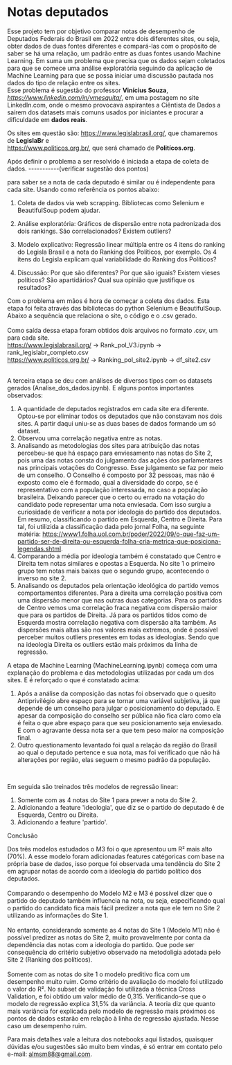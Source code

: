 # Notas deputados

Esse projeto tem por objetivo comparar notas de desempenho de Deputados Federais do Brasil em 2022 entre dois diferentes sites, ou seja, obter dados de duas fontes diferentes e compará-las com o propósito de saber se há uma relação, um padrão entre as duas fontes usando Machine Learning. Em suma um problema que precisa que os dados sejam coletados para que se comece uma análise exploratória seguindo da aplicação de Machine Learning para que se possa iniciar uma discussão pautada nos dados do tipo de relação entre os sites. <br> 
Esse problema é sugestão do professor **Vinícius Souza**, *https://www.linkedin.com/in/vmesquita/*, em uma postagem no site LinkedIn.com, onde o mesmo provocava aspirantes a Ciêntista de Dados a saírem dos datasets mais comuns usados por iniciantes e procurar a dificuldade em **dados reais**. <br>

Os sites em questão são:
https://www.legislabrasil.org/, que chamaremos de **LegislaBr** e <br>
https://www.politicos.org.br/, que será chamado de **Politícos.org**. <br>

Após definir o problema a ser resolvido é iniciada a etapa de coleta de dados.
-----------(verificar sugestão dos pontos)

para saber se a nota de cada deputado é similar ou é independente para cada site. Usando como referência os pontos abaixo:

  1) Coleta de dados via web scrapping. Bibliotecas como Selenium e BeautifulSoup podem ajudar.

  2) Análise exploratória: Gráficos de dispersão entre nota padronizada dos dois rankings. São correlacionados? Existem outliers?

  3) Modelo explicativo: Regressão linear múltipla entre os 4 itens do ranking do Legisla Brasil e a nota do Ranking dos Políticos, por exemplo. Os 4 itens do Legisla explicam qual variabilidade do Ranking dos Políticos?

  4) Discussão: Por que são diferentes? Por que são iguais? Existem vieses políticos? São apartidários? Qual sua opinião que justifique os resultados?

Com o problema em mãos é hora de começar a coleta dos dados. Esta etapa foi feita através das bibliotecas do python Selenium e BeautifulSoup. Abaixo a sequência que relaciona o site, o código e o .csv gerado.<br>
<br>
Como saída dessa etapa foram obtidos dois arquivos no formato .csv, um para cada site. <br>
  https://www.legislabrasil.org/ -> Rank_pol_V3.ipynb -> rank_legislabr_completo.csv <br>
  https://www.politicos.org.br/ -> Ranking_pol_site2.ipynb -> df_site2.csv <br>
<br> 

A terceira etapa se deu com análises de diversos tipos com os datasets gerados (Analise_dos_dados.ipynb). E alguns pontos importantes observados:
  1. A quantidade de deputados registrados em cada site era diferente. Optou-se por eliminar todos os deputados que não constavam nos dois sites. A partir daqui uniu-se as duas bases de dados formando um só dataset.
  2. Observou uma correlação negativa entre as notas.
  3. Analisando as metodologias dos sites para atribuição das notas percebeu-se que há espaço para enviesamento nas notas do Site 2, pois uma das notas consta do julgamento das ações dos parlamentares nas principais votações do Congresso. Esse julgamento se faz por meio de um conselho. O Conselho é composto por 32 pessoas, mas não é exposto como ele é formado, qual a diversidade do corpo, se é representativo com a população interessada, no caso a população brasileira. Deixando parecer que o certo ou errado na votação do candidato pode representar uma nota enviesada. Com isso surgiu a curiosidade de verificar a nota por ideologia do partido dos deputados. Em resumo, classificando o partido em Esquerda, Centro e Direita. Para tal, foi utilizida a classificação dada pelo jornal Folha, na seguinte matéria: https://www1.folha.uol.com.br/poder/2022/09/o-que-faz-um-partido-ser-de-direita-ou-esquerda-folha-cria-metrica-que-posiciona-legendas.shtml.
  4. Comparando a média por ideologia também é constatado que Centro e Direita tem notas similares e opostas a Esquerda. No site 1 o primeiro grupo tem notas mais baixas que o segundo grupo, acontecendo o inverso no site 2.
  5. Analisando os deputados pela orientação ideológica do partido vemos comportamentos diferentes. Para a direita uma correlação positiva com uma dispersão menor que nas outras duas categorias. Para os partidos de Centro vemos uma correlação fraca negativa com dispersão maior que para os partidos de Direita. Já para os partidos tidos como de Esquerda mostra correlação negativa com dispersão alta também. As dispersões mais altas são nos valores mais extremos, onde é possível perceber muitos outliers presentes em todas as ideologias. Sendo que na ideologia Direita os outliers estão mais próximos da linha de regressão.
  
A etapa de Machine Learning (MachineLearning.ipynb) começa com uma explanação do problema e das metodologias utilizadas por cada um dos sites. E é reforçado o que é constatado acima:
  1. Após a análise da composição das notas foi observado que o quesito Antiprivilégio abre espaço para se tornar uma variável subjetiva, já que depende de um conselho para julgar o posicionamento do deputado. E apesar da composição do conselho ser pública não fica claro como ela é feita o que abre espaço para que seu posicionamento seja enviesado. E com o agravante dessa nota ser a que tem peso maior na composição final.
  2. Outro questionamento levantado foi qual a relação da região do Brasil ao qual o deputado pertence e sua nota, mas foi verificado que não há alterações por região, elas seguem o mesmo padrão da população.
<br>

Em seguida são treinados três modelos de regressão linear:
  1. Somente com as 4 notas do Site 1 para prever a nota do Site 2.
  2. Adicionando a feature 'ideologia', que diz se o partido do deputado é de Esquerda, Centro ou Direita.
  3. Adicionando a feature 'partido'.
  
Conclusão

  Dos três modelos estudados o M3 foi o que apresentou um R² mais alto (70%). A esse modelo foram adicionadas features catégoricas com base na própria base de dados, isso porque foi observada uma tendência do Site 2 em agrupar notas de acordo com a ideologia do partido político dos deputados.<br>
<br>
  Comparando o desempenho do Modelo M2 e M3 é possível dizer que o partido do deputado também influencia na nota, ou seja, especificando qual o partido do candidato fica mais fácil predizer a nota que ele tem no Site 2 utilizando as informações do Site 1.
<br>  
  No entanto, considerando somente as 4 notas do Site 1 (Modelo M1) não é possível predizer as notas do Site 2, muito provavelmente por conta da dependência das notas com a ideologia do partido. Que pode ser consequência do critério subjetivo observado na metodoligia adotada pelo Site 2 (Ranking dos políticos).<br>
  <br>
  Somente com as notas do site 1 o modelo preditivo fica com um desempenho muito ruim. Como critério de avaliação do modelo foi utilizado o valor do R². No subset de validação foi utilizada a técnica Cross Validation, e foi obtido um valor médio de 0,315. Verificando-se que o modelo de regressão explica 31,5% da variância. A teoria diz que quanto mais variância for explicada pelo modelo de regressão mais próximos os pontos de dados estarão em relação à linha de regressão ajustada. Nesse caso um desempenho ruim.

  

Para mais detalhes vale a leitura dos notebooks aqui listados, quaisquer dúvidas e/ou sugestões são muito bem vindas, é só entrar em contato pelo e-mail: almsm88@gmail.com.
